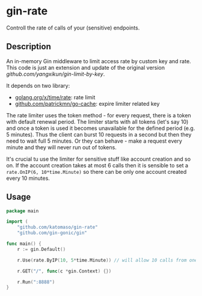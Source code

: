 # gin-rate

Controll the rate of calls of your (sensitive) endpoints.

## Description

An in-memory Gin middleware to limit access rate by custom key and rate. This code is just an
extension and update of the original version _github.com/yangxikun/gin-limit-by-key_.

It depends on two library:

* [golang.org/x/time/rate](https://godoc.org/golang.org/x/time/rate): rate limit
* [github.com/patrickmn/go-cache](https://github.com/patrickmn/go-cache): expire limiter related key

The rate limiter uses the token method - for every request, there is a token with default renewal
period. The limiter starts with all tokens (let's say 10) and once a token is used it becomes
unavailable for the defined period (e.g. 5 minutes). Thus the client can burst 10 requests in a
second but then they need to wait full 5 minutes. Or they can behave - make a request every
minute and they will never run out of tokens.

It's crucial tu use the limiter for sensitive stuff like account creation and so on. If the account
creation takes at most 6 calls then it is sensible to set a `rate.OnIP(6, 10*time.Minute)` so there
can be only one account created every 10 minutes.

## Usage

```go
package main

import (
    "github.com/katomaso/gin-rate"
    "github.com/gin-gonic/gin"

func main() {
	r := gin.Default()

	r.Use(rate.ByIP(10, 5*time.Minute)) // will allow 10 calls from one IP within 5 minutes (e.g. one call every 30 seconds)

	r.GET("/", func(c *gin.Context) {})

	r.Run(":8888")
}
```
